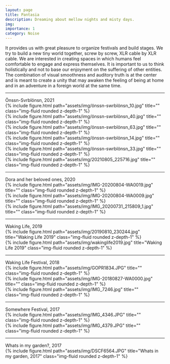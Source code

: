 ```yaml
---
layout: page
title: Pantasia
description: Dreaming about mellow nights and misty days.
img: 
importance: 1
category: Noise
---
```


It provides us with great pleasure to organize festivals and build stages. We try to build a new tiny world together, screw by screw, XLR cable by XLR cable.
We are interested in creating spaces in which humans feel comfortable to engage and express themselves.
It is important to us to think holistically and not to base our enjoyment on the suffering of other entities. 
The combination of visual smoothness and auditory truth is at the center and is meant to create a unity that may awaken the feeling of being at home and in an adventure in a foreign world at the same time.

***
<div class="caption">
   Önssn-Svrblönsn, 2021
</div>
<div class="row">
    <div class="col-sm mt-3 mt-md-0">
        {% include figure.html path="assets/img/önssn-swrblönsn_10.jpg" title="" class="img-fluid rounded z-depth-1" %}
    </div>
    <div class="col-sm mt-3 mt-md-0">
        {% include figure.html path="assets/img/önssn-swrblönsn_40.jpg" title="" class="img-fluid rounded z-depth-1" %}
    </div>
</div>
<div class="row">
    <div class="col-sm mt-3 mt-md-0">
        {% include figure.html path="assets/img/önssn-swrblönsn_63.jpg" title="" class="img-fluid rounded z-depth-1" %}
    </div>
</div>
<div class="row">
    <div class="col-sm mt-3 mt-md-0">
        {% include figure.html path="assets/img/önssn-swrblönsn_14.jpg" title="" class="img-fluid rounded z-depth-1" %}
    </div>
      <div class="col-sm mt-3 mt-md-0">
        {% include figure.html path="assets/img/önssn-swrblönsn_33.jpg" title="" class="img-fluid rounded z-depth-1" %}
    </div>
     <div class="col-sm mt-3 mt-md-0">
        {% include figure.html path="assets/img/20210805_225716.jpg" title="" class="img-fluid rounded z-depth-1" %}
    </div>
</div>

***
<div class="caption">
    Dora and her beloved ones, 2020
</div>
<div class="row">
    <div class="col-sm mt-3 mt-md-0">
        {% include figure.html path="assets/img/IMG-20200804-WA0019.jpg" title="" class="img-fluid rounded z-depth-1" %}
    </div>
    <div class="col-sm mt-3 mt-md-0">
        {% include figure.html path="assets/img/IMG-20200804-WA0009.jpg" title="" class="img-fluid rounded z-depth-1" %}
    </div>
     <div class="col-sm mt-3 mt-md-0">
        {% include figure.html path="assets/img/IMG_20200731_215809_1.jpg" title="" class="img-fluid rounded z-depth-1" %}
    </div>
</div>

***
<div class="caption">
    Waking Life, 2019
</div>
<div class="row">
    <div class="col-sm mt-3 mt-md-0">
        {% include figure.html path="assets/img/20190810_230244.jpg" title="Waking Life 2019" class="img-fluid rounded z-depth-1" %}
    </div>
    <div class="col-sm mt-3 mt-md-0">
        {% include figure.html path="assets/img/wakinglife2019.jpg" title="Waking Life 2019" class="img-fluid rounded z-depth-1" %}
    </div>
</div>


***
<div class="caption">
    Waking Life Festival, 2018
</div>
<div class="row">
    <div class="col-sm mt-3 mt-md-0">
        {% include figure.html path="assets/img/GOPR1834.JPG" title="" class="img-fluid rounded z-depth-1" %}
    </div>
</div>
<div class="row">
    <div class="col-sm mt-3 mt-md-0">
        {% include figure.html path="assets/img/IMG-20180827-WA0000.jpg" title="" class="img-fluid rounded z-depth-1" %}
    </div>
    <div class="col-sm mt-3 mt-md-0">
        {% include figure.html path="assets/img/IMG_7246.jpg" title="" class="img-fluid rounded z-depth-1" %}
    </div>
</div>


***
<div class="caption">
    Somewhere Festival, 2017
</div>
<div class="row">
    <div class="col-sm mt-3 mt-md-0">
        {% include figure.html path="assets/img/IMG_4346.JPG" title="" class="img-fluid rounded z-depth-1" %}
    </div>
     <div class="col-sm mt-3 mt-md-0">
        {% include figure.html path="assets/img/IMG_4379.JPG" title="" class="img-fluid rounded z-depth-1" %}
    </div>
</div>


***
<div class="caption">
    Whats in my garden?, 2017
</div>
<div class="row">
    <div class="col-sm mt-3 mt-md-0">
        {% include figure.html path="assets/img/DSCF6564.JPG" title="Whats in my garden, 2017" class="img-fluid rounded z-depth-1" %}
    </div>
</div>




